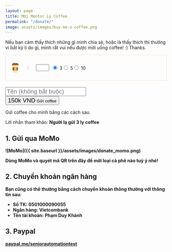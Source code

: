 ```yaml
---
layout: page
title: Mời Mentor Ly Coffee
permalink: "/donate/"
image: assets/images/buy-me-a-coffee.png
---
```



Nếu bạn cảm thấy thích những gì mình chia sẻ, hoặc là thấy thích thì thưởng vì bất kỳ lí do gì, mình rất vui nếu được mời uống coffee! :) Thanks.

<link href="{{ site.baseurl }}/assets/css/donate.css" rel="stylesheet">
<form class="paypal" action="" method="" id="paypal_form">
<div style="display:flex;align-items:center;border:1px solid rgba(255, 129, 63, 0.264776);padding:15px;margin-bottom:20px;min-width: fit-content;"><img style="height: 30px;" src="/assets/images/donation/coffee.svg"> <span class="ori" style="padding-left:20px;padding-right:20px;color:rgba(128,126,156,0.3)">X</span>

<input autocomplete="off" name="quantity" class="form-control customquantity mb-0"  id="customquantity" value="" size="2" style="text-align:center;">   &nbsp;

<div class="form-check form-check-inline">
  <input class="form-check-input bmcinput quantity" type="radio" name="quantity" id="q3" value="3" onclick="ClearFields();" checked>
  <label for="q3" class="donation-quantity mb-0">3</label>
</div>
<div class="form-check form-check-inline">
  <input class="form-check-input bmcinput quantity" type="radio" name="quantity" id="q5" value="5" onclick="ClearFields();">
  <label for="q5" class="donation-quantity mb-0">5</label>
</div>
<div class="form-check form-check-inline">
  <input class="form-check-input bmcinput quantity" type="radio" name="quantity" id="q10" value="10" onclick="ClearFields();">
  <label for="q10" class="donation-quantity mb-0">10</label>
</div>

</div>
<div class="mb-3">
  <input name="name" placeholder="Tên (không bắt buộc)" class="form-control mb-0"  value="" style="font-size: 1.18rem;">
</div>

<div class="mb-3">
  <button id="submitcoffee" type="button" name="submit" class="btn senddonate" data-bs-toggle="collapse" data-bs-target="#collapsePayment" aria-expanded="false" aria-controls="collapsePayment" style="cursor: pointer;">
  <span id="totalresult" style="font-size: 1.18rem;">150k VND</span> Gửi coffee
  </button>
</div>
</form>

<!-- <div class="collapse" id="collapsePayment" markdown="1"> -->
Gửi coffee cho mình bằng các cách sau.

Lời nhắn tham khảo: <b><span id="msn">Người lạ</span> gửi <span id="msq">3</span> ly coffee<b>

## 1. Gửi qua MoMo

![MoMo]({{ site.baseurl }}/assets/images/donate_momo.png)

Dùng MoMo và quyét mã QR trên đây để mời loại cà phê nào tuỳ ý nhé!

## 2. Chuyển khoản ngân hàng

Bạn cũng có thể thưởng bằng cách chuyển khoản thông thường với thông tin sau:

+ Số TK: 0501000090055
+ Ngân hàng: Vietcombank
+ Tên tài khoản: Phạm Duy Khánh

## 3. Paypal

[paypal.me/seniorautomationtest](https://paypal.me/seniorautomationtest)

<!-- </div> -->